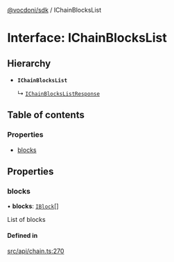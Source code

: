 [@vocdoni/sdk](/sdk) / IChainBlocksList

# Interface: IChainBlocksList

## Hierarchy

- **`IChainBlocksList`**

  ↳ [`IChainBlocksListResponse`](IChainBlocksListResponse)

## Table of contents

### Properties

- [blocks](IChainBlocksList#blocks)

## Properties

### blocks

• **blocks**: [`IBlock`](IBlock)[]

List of blocks

#### Defined in

[src/api/chain.ts:270](https://github.com/vocdoni/vocdoni-sdk/blob/179c92b4cecfec787d968dc02b519f64ee15c5d3/src/api/chain.ts#L270)
